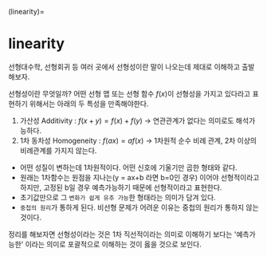 (linearity)=
# linearity

선형대수학, 선형회귀 등 여러 곳에서 선형성이란 말이 나오는데 제대로 이해하고 출발해보자.

선형성이란 무엇일까? 어떤 선형 맵 또는 선형 함수 $f(x)$이 선형성을 가지고 있다라고 표현하기 위해서는 아래의 두 특성을 만족해야한다.

1. 가산성 Additivity : $f(x+y) = f(x) + f(y)$ -> 연관관계가 없다는 의미로도 해석가능하다.
2. 1차 동차성 Homogeneity : $f(ax) = af(x)$ -> 1차원적 순수 비례 관계, 2차 이상의 비례관계를 가지지 않는다.

- 어떤 성질이 변하는데 1차원적이다. 어떤 신호에 기울기만 곱한 형태와 같다.
- 원래는 1차함수는 원점을 지나는(y = ax+b 라면 b=0인 경우) 이어야 선형적이라고 하지만, 고정된 b일 경우 예측가능하기 때문에 선형적이라고 표현한다.
- 초기값만으로 그 `변화가 쉽게 유추 가능`한 형태라는 의미가 담겨 있다.
- `중첩의 원리`가 통하게 된다. 비선형 문제가 어려운 이유는 중첩의 원리가 통하지 않는 것이다.

정리를 해보자면 선형성이라는 것은 1차 직선적이라는 의미로 이해하기 보다는 '예측가능한' 이라는 의미로 포괄적으로 이해하는 것이 옳을 것으로 보인다.